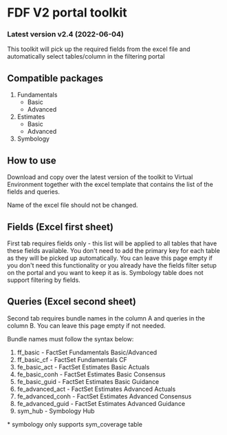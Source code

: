 # FDF V2 portal toolkit
### Latest version v2.4 (2022-06-04)

This toolkit will pick up the required fields from the excel file and automatically select tables/column in the filtering portal


## Compatible packages

1. Fundamentals
    - Basic
    - Advanced
2. Estimates
    - Basic
    - Advanced
3. Symbology


## How to use

Download and copy over the latest version of the toolkit to Virtual Environment together with the excel template that contains the list of the fields and queries.

Name of the excel file should not be changed.

## Fields (Excel first sheet)

First tab requires fields only - this list will be applied to all tables that have these fields available. You don't need to add the primary key for each table as they will be picked up automatically. You can leave this page empty if you don't need this functionality or you already have the fields filter setup on the portal and you want to keep it as is. Symbology table does not support filtering by fields.

## Queries (Excel second sheet)

Second tab requires bundle names in the column A and queries in the column B. You can leave this page empty if not needed.

Bundle names must follow the syntax below:

1. ff_basic - FactSet Fundamentals Basic/Advanced
2. ff_basic_cf - FactSet Fundamentals CF 
3. fe_basic_act - FactSet Estimates Basic Actuals
4. fe_basic_conh - FactSet Estimates Basic Consensus
5. fe_basic_guid - FactSet Estimates Basic Guidance
6. fe_advanced_act - FactSet Estimates Advanced Actuals
7. fe_advanced_conh - FactSet Estimates Advanced Consensus
8. fe_advanced_guid - FactSet Estimates Advanced Guidance
9. sym_hub - Symbology Hub

\* symbology only supports sym_coverage table